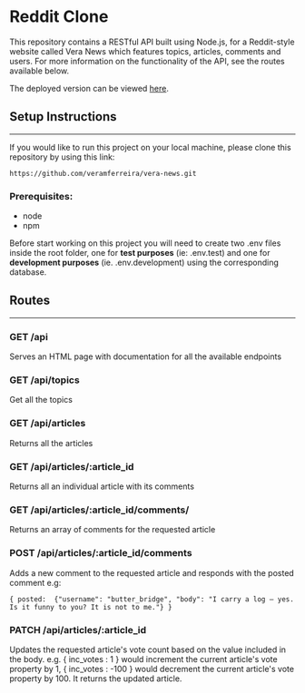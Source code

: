 # Reddit Clone

This repository contains a RESTful API built using Node.js, for a Reddit-style website called Vera News which features topics, articles, comments and users. For more information on the functionality of the API, see the routes available below.

The deployed version can be viewed [here](https://vera-news.onrender.com/api).

## Setup Instructions
---

If you would like to run this project on your local machine, please clone this repository by using this link:

```
https://github.com/veramferreira/vera-news.git
```

### Prerequisites:

- node
- npm


Before start working on this project you will need to create two .env files inside the root folder, one for **test purposes** (ie: .env.test) and one for **development purposes** (ie. .env.development) using the corresponding database.

## Routes

---

### **GET /api**

Serves an HTML page with documentation for all the available endpoints


### **GET /api/topics**

Get all the topics

### **GET /api/articles**

Returns all the articles

### **GET /api/articles/:article_id**

Returns all an individual article with its comments

### **GET /api/articles/:article_id/comments/**

Returns an array of comments for the requested article

### **POST /api/articles/:article_id/comments**

Adds a new comment to the requested article and responds with the posted comment e.g:

`{ posted: 
{"username": "butter_bridge",
"body": "I carry a log — yes. Is it funny to you? It is not to me."}
}`

### **PATCH /api/articles/:article_id**
Updates the requested article's vote count based on the value included in the body. 
e.g. { inc_votes : 1 } would increment the current article's vote property by 1, { inc_votes : -100 } would decrement the current article's vote property by 100. It returns the updated article.